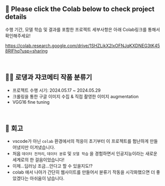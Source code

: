 ## 🙌 Please click the Colab below to check project details
수행 기간, 모델 학습 및 결과를 포함한 프로젝트 세부사항은 아래 Colab링크를 통해서 확인해주세요!  

https://colab.research.google.com/drive/1SHZLikX2lxOFNJqKXDNEG3tK458RIFhq?usp=sharing

<br/>

## 👨‍🎨 로댕과 쟈코메티 작품 분류기
- 프로젝트 수행 시기: 2024.05.17 ~ 2024.05.29
- 크롤링을 통한 구글 이미지 수집 & 직접 촬영한 이미지 augmentation
- VGG16 fine tuning

<br/>

## 💭 회고
- vscode가 아닌 `colab` 환경에서의 적응이 초기부터 이 프로젝트를 험난하게 만들어냈지만 이겨냈습니다.
- 처음 `데이터 전처리`, `데이터 분류` 및 `모델 학습` 을 경험하면서 인공지능이라는 새로운 세계로의 한 걸음이었습니다!
- 이제...딥러닝 조금...안다고 할 수 있을지도⁉️
- colab 애서 나아가 간단히 웹사이트를 만들어서 뷴류기 작동을 시각화했으면 더 좋았겠다는 아쉬움이 남습니다.
